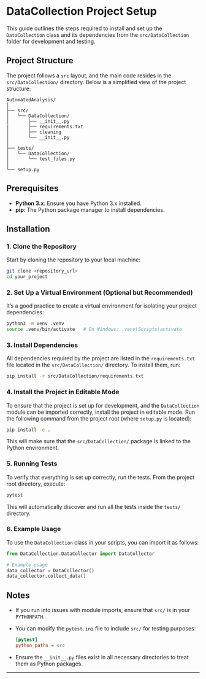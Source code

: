 
# DataCollection Project Setup

This guide outlines the steps required to install and set up the `DataCollection` class and its dependencies from the `src/DataCollection` folder for development and testing.

## Project Structure

The project follows a `src` layout, and the main code resides in the `src/DataCollection/` directory. Below is a simplified view of the project structure:

```
AutomatedAnalysis/
│
├── src/
│   └── DataCollection/
│       ├── __init__.py
|       ├── requirements.txt
│       ├── cleaning
│       └── __init__.py
│
├── tests/
│   └── DataCollection/
│       └── test_files.py
│
└── setup.py
```

## Prerequisites

- **Python 3.x**: Ensure you have Python 3.x installed.
- **pip**: The Python package manager to install dependencies.
  
## Installation

### 1. Clone the Repository

Start by cloning the repository to your local machine:

```bash
git clone <repository_url>
cd your_project
```

### 2. Set Up a Virtual Environment (Optional but Recommended)

It’s a good practice to create a virtual environment for isolating your project dependencies:

```bash
python3 -m venv .venv
source .venv/bin/activate   # On Windows: .venv\Scripts\activate
```

### 3. Install Dependencies

All dependencies required by the project are listed in the `requirements.txt` file located in the `src/DataCollection/` directory. To install them, run:

```bash
pip install -r src/DataCollection/requirements.txt
```

### 4. Install the Project in Editable Mode

To ensure that the project is set up for development, and the `DataCollection` module can be imported correctly, install the project in editable mode. Run the following command from the project root (where `setup.py` is located):

```bash
pip install -e .
```

This will make sure that the `src/DataCollection/` package is linked to the Python environment.

### 5. Running Tests

To verify that everything is set up correctly, run the tests. From the project root directory, execute:

```bash
pytest
```

This will automatically discover and run all the tests inside the `tests/` directory.

### 6. Example Usage

To use the `DataCollection` class in your scripts, you can import it as follows:

```python
from DataCollection.DataCollector import DataCollector

# Example usage
data_collector = DataCollector()
data_collector.collect_data()
```

## Notes

- If you run into issues with module imports, ensure that `src/` is in your `PYTHONPATH`.
- You can modify the `pytest.ini` file to include `src/` for testing purposes:

  ```ini
  [pytest]
  python_paths = src
  ```

- Ensure the `__init__.py` files exist in all necessary directories to treat them as Python packages.

---

